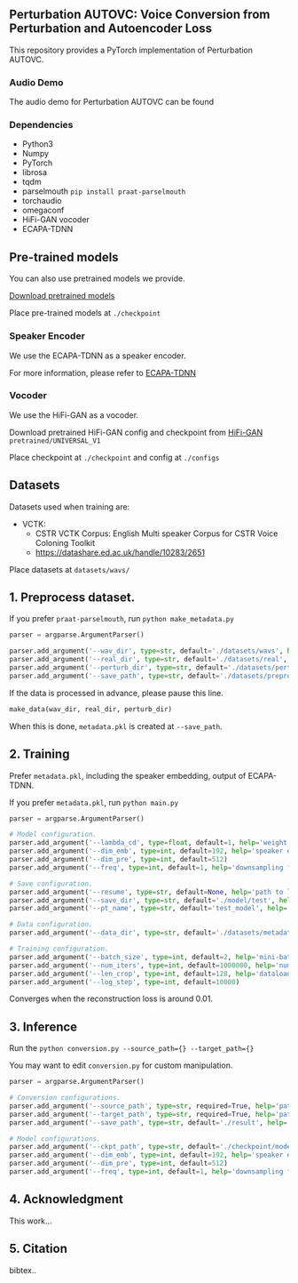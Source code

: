 ## Perturbation AUTOVC: Voice Conversion from Perturbation and Autoencoder Loss

This repository provides a PyTorch implementation of Perturbation AUTOVC.

### Audio Demo

The audio demo for Perturbation AUTOVC can be found

### Dependencies
- Python3
- Numpy
- PyTorch
- librosa
- tqdm
- parselmouth `pip install praat-parselmouth`
- torchaudio
- omegaconf
- HiFi-GAN vocoder
- ECAPA-TDNN
  
 ## Pre-trained models

 You can also use pretrained models we provide.
 
 [Download pretrained models](https://drive.google.com/drive/folders/1N3Uo4nM8vtWBqNmoYsqTlRxayM-3owbU?usp=sharing)
 
 Place pre-trained models at `./checkpoint`
 
 
 ### Speaker Encoder
 
 We use the ECAPA-TDNN as a speaker encoder.
 
 For more information, please refer to [ECAPA-TDNN](https://github.com/taoruijie/ecapa-tdnn)
 
 ### Vocoder
 
 We use the HiFi-GAN as a vocoder.
 
 Download pretrained HiFi-GAN config and checkpoint from [HiFi-GAN](http://github.com/jik876/hifi-gan) `pretrained/UNIVERSAL_V1`
 
 Place checkpoint at `./checkpoint` and config at `./configs`
  
 ## Datasets
 
 Datasets used when training are:
 - VCTK:
    - CSTR VCTK Corpus: English Multi speaker Corpus for CSTR Voice Coloning Toolkit
    - https://datashare.ed.ac.uk/handle/10283/2651

 Place datasets at `datasets/wavs/`
 
 ## 1. Preprocess dataset.
 
 If you prefer `praat-parselmouth`, run `python make_metadata.py`
 
 ```python
parser = argparse.ArgumentParser()

parser.add_argument('--wav_dir', type=str, default='./datasets/wavs', help='path of wav directory')
parser.add_argument('--real_dir', type=str, default='./datasets/real', help='save path of original mel-spectrogram')
parser.add_argument('--perturb_dir', type=str, default='./datasets/perturb', help='save path of perturbation mel-spectrogram')
parser.add_argument('--save_path', type=str, default='./datasets/preprocess_data/emb', help='save path of metadata')
```

If the data is processed in advance, please pause this line.
```python 
make_data(wav_dir, real_dir, perturb_dir)
```

When this is done, `metadata.pkl` is created at `--save_path`.
 
 ## 2. Training
 
Prefer `metadata.pkl`, including the speaker embedding, output of ECAPA-TDNN.

If you prefer `metadata.pkl`, run `python main.py`
 
  ```python
parser = argparse.ArgumentParser()

# Model configuration.
parser.add_argument('--lambda_cd', type=float, default=1, help='weight for hidden code loss')
parser.add_argument('--dim_emb', type=int, default=192, help='speaker embedding dimensions')
parser.add_argument('--dim_pre', type=int, default=512)
parser.add_argument('--freq', type=int, default=1, help='downsampling factor')

# Save configuration.
parser.add_argument('--resume', type=str, default=None, help='path to load model')
parser.add_argument('--save_dir', type=str, default='./model/test', help='path to save model')
parser.add_argument('--pt_name', type=str, default='test_model', help='model name')

# Data configuration.
parser.add_argument('--data_dir', type=str, default='./datasets/metadata.pkl', help='path to metatdata')

# Training configuration.
parser.add_argument('--batch_size', type=int, default=2, help='mini-batch size')
parser.add_argument('--num_iters', type=int, default=1000000, help='number of total iterations')
parser.add_argument('--len_crop', type=int, default=128, help='dataloader output sequence length')
parser.add_argument('--log_step', type=int, default=10000)
```

Converges when the reconstruction loss is around 0.01.

 ## 3. Inference
 
 Run the `python conversion.py --source_path={} --target_path={}`
 
 You may want to edit `conversion.py` for custom manipulation.
 
 ```python
parser = argparse.ArgumentParser()

# Conversion configurations.
parser.add_argument('--source_path', type=str, required=True, help='path to source audio file, sr=22050')
parser.add_argument('--target_path', type=str, required=True, help='path to target audio file, sr=16000')
parser.add_argument('--save_path', type=str, default='./result', help='path to save conversion audio')

# Model configurations.
parser.add_argument('--ckpt_path', type=str, default='./checkpoint/model.pt', help='path to model checkpoint')
parser.add_argument('--dim_emb', type=int, default=192, help='speaker embedding dimensions.')
parser.add_argument('--dim_pre', type=int, default=512)
parser.add_argument('--freq', type=int, default=1, help='downsampling factor')
```

 ## 4. Acknowledgment
 This work...
 
 ## 5. Citation
 bibtex..
